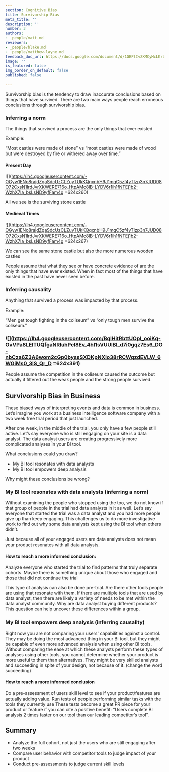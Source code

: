 ```yaml
---
section: Cognitive Bias
title: Survivorship Bias
meta_title: ''
description: ''
number: 3
authors:
- _people/matt.md
reviewers:
- _people/blake.md
- _people/matthew-layne.md
feedback_doc_url: https://docs.google.com/document/d/1GEPlIvZXMCyMcLKrUYtqg9D0DchLM3vW3RAi6SAoW3Y/edit?usp=sharing
image: ''
is_featured: false
img_border_on_default: false
published: false

---
```

Survivorship bias is the tendency to draw inaccurate conclusions based on things that have survived. There are two main ways people reach erroneous conclusions through survivorship bias.

### Inferring a norm

The things that survived a process are the only things that ever existed

Example:

“Most castles were made of stone” vs “most castles were made of wood but were destroyed by fire or withered away over time.”

#### Present Day

![](https://lh4.googleusercontent.com/-OGyw1ENo8rajdZgaSdcUzCLZuyTUkKQqxnbH9J1mqC5zf4yTIzp3n7JUD08O72CxsN1lrdJvrXKWERE716o_HtpAMc8lB-LYDV6r1ih1fNTEj1b2-WzhX7Ia_bsLsND9yfFam4g =624x260)

All we see is the surviving stone castle

#### Medieval Times

![](https://lh4.googleusercontent.com/-OGyw1ENo8rajdZgaSdcUzCLZuyTUkKQqxnbH9J1mqC5zf4yTIzp3n7JUD08O72CxsN1lrdJvrXKWERE716o_HtpAMc8lB-LYDV6r1ih1fNTEj1b2-WzhX7Ia_bsLsND9yfFam4g =624x267)

We can see the same stone castle but also the more numerous wooden castles

People assume that what they see or have concrete evidence of are the only things that have ever existed. When in fact most of the things that have existed in the past have never seen before.

### Inferring causality

Anything that survived a process was impacted by that process.

Example:

“Men get tough fighting in the coliseum” vs “only tough men survive the coliseum.”

### ![](https://lh4.googleusercontent.com/BqlHjtRbttUOpl_ooiKq-OvVPa8LEITUQfgaNRluhPel8Ev_4hI1sVUUlBl_d7i0gqz7Es6_DO-nbCza6Z3A6wom2cGp0byssSXDKpNXIo38rRCWqzdEVLW_6WGiMs0_3IS_Qr_D =624x391)

People assume the competition in the coliseum caused the outcome but actually it filtered out the weak people and the strong people survived.

## Survivorship Bias in Business

These biased ways of interpreting events and data is common in business. Let’s imagine you work at a business intelligence software company with a two week free trial period that just launched.

After one week, in the middle of the trial, you only have a few people still active. Let’s say everyone who is still engaging on your site is a data analyst. The data analyst users are creating progressively more complicated analyses in your BI tool.

What conclusions could you draw?

* My BI tool resonates with data analysts
* My BI tool empowers deep analysis

Why might these conclusions be wrong?

### My BI tool resonates with data analysts (inferring a norm)

Without examining the people who stopped using the too, we do not know if that group of people in the trial had data analysts in it as well. Let’s say everyone that started the trial was a data analyst and you had more people give up than keep engaging. This challenges us to do more investigative work to find out why some data analysts kept using the BI tool when others didn’t.

Just because all of your engaged users are data analysts does not mean your product resonates with all data analysts.

#### How to reach a more informed conclusion:

Analyze everyone who started the trial to find patterns that truly separate cohorts. Maybe there is something unique about those who engaged and those that did not continue the trial

This type of analysis can also be done pre-trial. Are there other tools people are using that resonate with them. If there are multiple tools that are used by data analyst, then there are likely a variety of needs to be met within the data analyst community. Why are data analyst buying different products? This question can help uncover these differences within a group.

### My BI tool empowers deep analysis (inferring causality)

Right now you are not comparing your users' capabilities against a control. They may be doing the most advanced thing in your BI tool, but they might be capable of even more advanced analysis when using other BI tools. Without comparing the ease at which these analysts perform these types of analyses using other tools, you cannot determine whether your product is more useful to them than alternatives. They might be very skilled analysts and succeeding in spite of your design, not because of it. (change the word succeeding)

#### How to reach a more informed conclusion

Do a pre-assessment of users skill level to see if your product/features are actually adding value. Run tests of people performing similar tasks with the tools they currently use These tests become a great PR piece for your product or feature if you can cite a positive benefit: “Users complete BI analysis 2 times faster on our tool than our leading competitor’s tool”.

## Summary

* Analyze the full cohort, not just the users who are still engaging after two weeks
* Compare user behavior with competitor tools to judge impact of your product
* Conduct pre-assessments to judge current skill levels